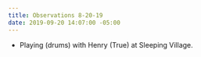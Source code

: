 ```yaml
---
title: Observations 8-20-19
date: 2019-09-20 14:07:00 -05:00
---
```


- Playing (drums) with Henry (True) at Sleeping Village.